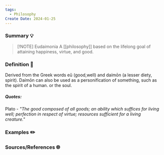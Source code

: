 ```yaml
---
tags:
  - Philosophy
Create Date: 2024-01-25
---
```

### Summary 💡


> [!NOTE] Eudaimonia
> A [[philosophy]] based on the lifelong goal of attaining happiness, virtue, and good.

### Definition 📖
Derived from the Greek words eû (good,well) and daímōn (a lesser diety, spirit). Daímōn can also be used as a personification of something, such as the spirit of a human. or the soul.
##### Quotes:
Plato - *"The good composed of all goods; an ability which suffices for living well; perfection in respect of virtue; resources sufficient for a living creature."*

### Examples ✏️

### Sources/References 🌐 
